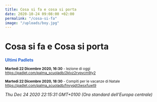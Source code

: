 ```yaml
---
title: Cosa si fa e cosa si porta
date: 2020-10-24 09:08:00 +02:00
permalink: "/cosa-si-fa"
image: "/uploads/boy.jpg"
---
```


# Cosa si fa e Cosa si porta
<span style="color:#2B65CF">__Ultimi Padlets__</span> 

<sup>__Martedì 22 Dicembre 2020, 16:30__ - lezione di oggi
<a href="https://padlet.com/palma_scuoladb/2klvz2rvpvcm9ly2" id="ow972" __is_owner="true">https://padlet.com/palma_scuoladb/2klvz2rvpvcm9ly2</a>  </sup>

<sup>__Martedì 22 Dicembre 2020, 18:30__ - Compiti per le vacanze di Natale
<a href="https://padlet.com/palma_scuoladb/fnvyqdt3wsxfuwt9" id="ow730" __is_owner="true">https://padlet.com/palma_scuoladb/fnvyqdt3wsxfuwt9</a>  </sup>


_Thu Dec 24 2020 22:15:31 GMT+0100 (Ora standard dell’Europa centrale)_